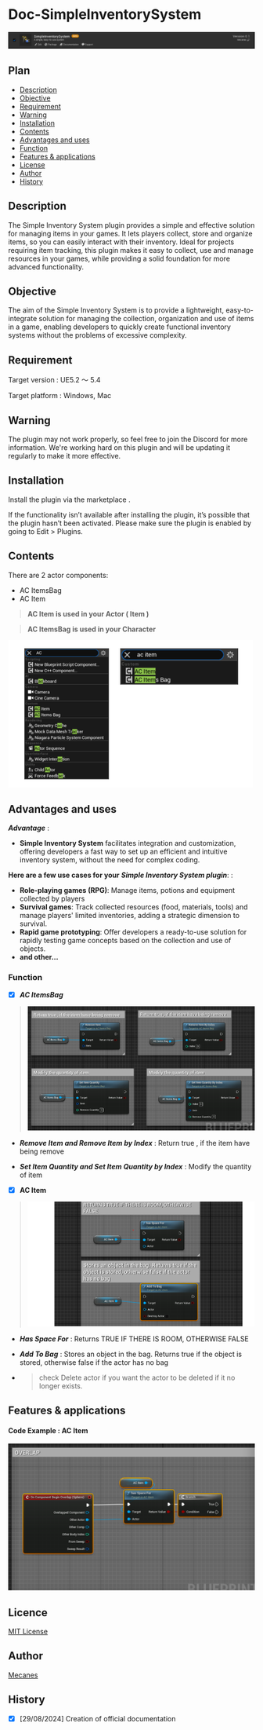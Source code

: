 # Doc-SimpleInventorySystem

![Plugin](https://github.com/Mecanes/Images/blob/main/SIS_Logo.png)

## Plan
<!--ts-->
* [Description](#Description)
* [Objective](#Objective)
* [Requirement](#Requirement)
* [Warning](#Warning)
* [Installation](#Installation)
* [Contents](#Contents)
* [Advantages and uses](#Advantages-and-uses)
* [Function](#Function)
* [Features & applications](#features-&-usages)
* [License](#License)
* [Author](#Author)
* [History](#History)

## Description

The Simple Inventory System plugin provides a simple and effective solution for managing items in your games. It lets players collect, store and organize items, so you can easily interact with their inventory. Ideal for projects requiring item tracking, this plugin makes it easy to collect, use and manage resources in your games, while providing a solid foundation for more advanced functionality.

## Objective

The aim of the Simple Inventory System is to provide a lightweight, easy-to-integrate solution for managing the collection, organization and use of items in a game, enabling developers to quickly create functional inventory systems without the problems of excessive complexity.

## Requirement

Target version : UE5.2 ～ 5.4

Target platform : Windows, Mac

## Warning
The plugin may not work properly, so feel free to join the Discord for more information. We're working hard on this plugin and will be updating it regularly to make it more effective.


## Installation

Install the plugin via the marketplace .

If the functionality isn’t available after installing the plugin, it’s possible that the plugin hasn’t been activated. Please make sure the plugin is enabled by going to Edit > Plugins.

## Contents
There are 2 actor components:
* AC ItemsBag
* AC Item

> **AC Item is used in your Actor ( Item )**

> **AC ItemsBag is used in your Character**

![Actor Component]( https://github.com/Mecanes/Images/blob/main/UE_SIS.png )

## Advantages and uses
***Advantage*** :
* **Simple Inventory System** facilitates integration and customization, offering developers a fast way to set up an efficient and intuitive inventory system, without the need for complex coding.

**Here are a few use cases for your** ***Simple Inventory System plugin***: :
* **Role-playing games (RPG)**: Manage items, potions and equipment collected by players
* **Survival games**: Track collected resources (food, materials, tools) and manage players' limited inventories, adding a strategic dimension to survival.
* **Rapid game prototyping**: Offer developers a ready-to-use solution for rapidly testing game concepts based on the collection and use of objects.
* **and other...**

### Function

- [x] ***AC ItemsBag***
> ![AC ItemsBag](https://github.com/Mecanes/Images/blob/main/AC_ItemsBagFunction.png)

- ***Remove Item and Remove Item by Index*** : Return true , if the item have being remove

- ***Set Item Quantity and Set Item Quantity by Index*** : Modify the quantity of item

  
- [x] **AC Item**
> ![AC Item](https://github.com/Mecanes/Images/blob/main/AC_ItemFunction.png)

- ***Has Space For*** : Returns TRUE IF THERE IS ROOM, OTHERWISE FALSE

- ***Add To Bag*** : Stores an object in the bag. Returns true if the object is stored, otherwise false if the actor has no bag
- > check Delete actor if you want the actor to be deleted if it no longer exists.


## Features & applications

#### Code Example : AC Item
![AC Item Example](https://github.com/Mecanes/Images/blob/main/example_AC_Item.png)

## Licence

[MIT License](https://en.wikipedia.org/wiki/MIT_License)

## Author

[Mecanes](https://linktr.ee/mecanes)

## History

- [x] [29/08/2024] Creation of official documentation
